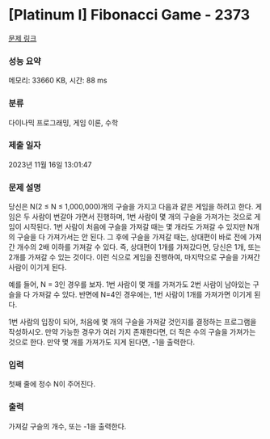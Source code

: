 # [Platinum I] Fibonacci Game - 2373 

[문제 링크](https://www.acmicpc.net/problem/2373) 

### 성능 요약

메모리: 33660 KB, 시간: 88 ms

### 분류

다이나믹 프로그래밍, 게임 이론, 수학

### 제출 일자

2023년 11월 16일 13:01:47

### 문제 설명

<p>당신은 N(2 ≤ N ≤ 1,000,000)개의 구슬을 가지고 다음과 같은 게임을 하려고 한다. 게임은 두 사람이 번갈아 가면서 진행하며, 1번 사람이 몇 개의 구슬을 가져가는 것으로 게임이 시작된다. 1번 사람이 처음에 구슬을 가져갈 때는 몇 개라도 가져갈 수 있지만 N개의 구슬을 다 가져가서는 안 된다. 그 후에 구슬을 가져갈 때는, 상대편이 바로 전에 가져간 개수의 2배 이하를 가져갈 수 있다. 즉, 상대편이 1개를 가져갔다면, 당신은 1개, 또는 2개를 가져갈 수 있는 것이다. 이런 식으로 게임을 진행하여, 마지막으로 구슬을 가져간 사람이 이기게 된다.</p>

<p>예를 들어, N = 3인 경우를 보자. 1번 사람이 몇 개를 가져가도 2번 사람이 남아있는 구슬을 다 가져갈 수 있다. 반면에 N=4인 경우에는, 1번 사람이 1개를 가져가면 이기게 된다.</p>

<p>1번 사람의 입장이 되어, 처음에 몇 개의 구슬을 가져갈 것인지를 결정하는 프로그램을 작성하시오. 만약 가능한 경우가 여러 가지 존재한다면, 더 적은 수의 구슬을 가져가는 것으로 한다. 만약 몇 개를 가져가도 지게 된다면, -1을 출력한다.</p>

### 입력 

 <p>첫째 줄에 정수 N이 주어진다.</p>

### 출력 

 <p>가져갈 구슬의 개수, 또는 -1을 출력한다.</p>

